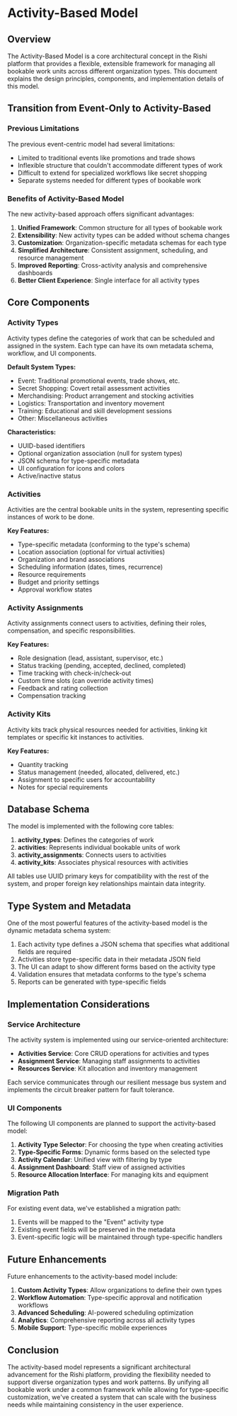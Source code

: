 # Activity-Based Model

## Overview

The Activity-Based Model is a core architectural concept in the Rishi platform that provides a flexible, extensible framework for managing all bookable work units across different organization types. This document explains the design principles, components, and implementation details of this model.

## Transition from Event-Only to Activity-Based

### Previous Limitations

The previous event-centric model had several limitations:

- Limited to traditional events like promotions and trade shows
- Inflexible structure that couldn't accommodate different types of work 
- Difficult to extend for specialized workflows like secret shopping
- Separate systems needed for different types of bookable work

### Benefits of Activity-Based Model

The new activity-based approach offers significant advantages:

1. **Unified Framework**: Common structure for all types of bookable work
2. **Extensibility**: New activity types can be added without schema changes
3. **Customization**: Organization-specific metadata schemas for each type
4. **Simplified Architecture**: Consistent assignment, scheduling, and resource management
5. **Improved Reporting**: Cross-activity analysis and comprehensive dashboards
6. **Better Client Experience**: Single interface for all activity types

## Core Components

### Activity Types

Activity types define the categories of work that can be scheduled and assigned in the system. Each type can have its own metadata schema, workflow, and UI components.

**Default System Types:**
- Event: Traditional promotional events, trade shows, etc.
- Secret Shopping: Covert retail assessment activities
- Merchandising: Product arrangement and stocking activities
- Logistics: Transportation and inventory movement
- Training: Educational and skill development sessions
- Other: Miscellaneous activities

**Characteristics:**
- UUID-based identifiers
- Optional organization association (null for system types)
- JSON schema for type-specific metadata
- UI configuration for icons and colors
- Active/inactive status

### Activities

Activities are the central bookable units in the system, representing specific instances of work to be done.

**Key Features:**
- Type-specific metadata (conforming to the type's schema)
- Location association (optional for virtual activities)
- Organization and brand associations
- Scheduling information (dates, times, recurrence)
- Resource requirements
- Budget and priority settings
- Approval workflow states

### Activity Assignments

Activity assignments connect users to activities, defining their roles, compensation, and specific responsibilities.

**Key Features:**
- Role designation (lead, assistant, supervisor, etc.)
- Status tracking (pending, accepted, declined, completed)
- Time tracking with check-in/check-out
- Custom time slots (can override activity times)
- Feedback and rating collection
- Compensation tracking

### Activity Kits

Activity kits track physical resources needed for activities, linking kit templates or specific kit instances to activities.

**Key Features:**
- Quantity tracking
- Status management (needed, allocated, delivered, etc.)
- Assignment to specific users for accountability
- Notes for special requirements

## Database Schema

The model is implemented with the following core tables:

1. **activity_types**: Defines the categories of work
2. **activities**: Represents individual bookable units of work
3. **activity_assignments**: Connects users to activities
4. **activity_kits**: Associates physical resources with activities

All tables use UUID primary keys for compatibility with the rest of the system, and proper foreign key relationships maintain data integrity.

## Type System and Metadata

One of the most powerful features of the activity-based model is the dynamic metadata schema system:

1. Each activity type defines a JSON schema that specifies what additional fields are required
2. Activities store type-specific data in their metadata JSON field
3. The UI can adapt to show different forms based on the activity type
4. Validation ensures that metadata conforms to the type's schema
5. Reports can be generated with type-specific fields

## Implementation Considerations

### Service Architecture

The activity system is implemented using our service-oriented architecture:

- **Activities Service**: Core CRUD operations for activities and types
- **Assignment Service**: Managing staff assignments to activities
- **Resources Service**: Kit allocation and inventory management

Each service communicates through our resilient message bus system and implements the circuit breaker pattern for fault tolerance.

### UI Components

The following UI components are planned to support the activity-based model:

1. **Activity Type Selector**: For choosing the type when creating activities
2. **Type-Specific Forms**: Dynamic forms based on the selected type
3. **Activity Calendar**: Unified view with filtering by type
4. **Assignment Dashboard**: Staff view of assigned activities
5. **Resource Allocation Interface**: For managing kits and equipment

### Migration Path

For existing event data, we've established a migration path:

1. Events will be mapped to the "Event" activity type
2. Existing event fields will be preserved in the metadata
3. Event-specific logic will be maintained through type-specific handlers

## Future Enhancements

Future enhancements to the activity-based model include:

1. **Custom Activity Types**: Allow organizations to define their own types
2. **Workflow Automation**: Type-specific approval and notification workflows
3. **Advanced Scheduling**: AI-powered scheduling optimization
4. **Analytics**: Comprehensive reporting across all activity types
5. **Mobile Support**: Type-specific mobile experiences

## Conclusion

The activity-based model represents a significant architectural advancement for the Rishi platform, providing the flexibility needed to support diverse organization types and work patterns. By unifying all bookable work under a common framework while allowing for type-specific customization, we've created a system that can scale with the business needs while maintaining consistency in the user experience.